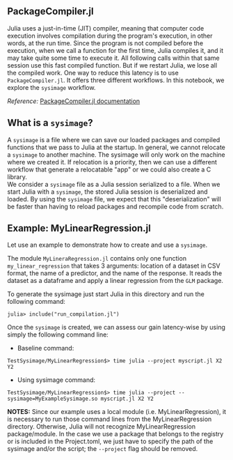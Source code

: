 ## PackageCompiler.jl
Julia uses a just-in-time (JIT) compiler, meaning that computer code execution involves compilation during the program's execution, in other words, at the run time. Since the program is not compiled before the execution, when we call a function for the first time, Julia compiles it, and it may take quite some time to execute it. All following calls within that same session use this fast compiled function. But if we restart Julia, we lose all the compiled work. One way to reduce this latency is to use `PackageCompiler.jl`. It offers three different workflows. In this notebook, we explore the `sysimage` workflow. 

*Reference:* [PackageCompiler.jl documentation](https://julialang.github.io/PackageCompiler.jl/stable/index.html)


## What is a `sysimage`?

A `sysimage` is a file where we can save our loaded packages and compiled functions that we pass to Julia at the startup. In general, we cannot relocate a `sysimage` to another machine. The sysimage will only work on the machine where we created it. If relocation is a priority, then we can use a different workflow that generate a relocatable "app" or we could also create a C library.    
We consider a `sysimage` file as a Julia session serialized to a file. When we start Julia with a `sysimage`, the stored Julia session is deserialized and loaded. By using the `sysimage` file, we expect that this "deserialization" will be faster than having to reload packages and recompile code from scratch.

## Example: MyLinearRegression.jl
Let use an example to demonstrate how to create and use a `sysimage`.

The module `MyLineraRegression.jl` contains only one function `my_linear_regression` that takes 3 arguments: location of a dataset in CSV format, the name of a predictor, and the name of the response. It reads the dataset as a dataframe and apply a linear regression from the `GLM` package.

To generate the sysimage just start Julia in this directory and run the following command:

```
julia> include("run_compilation.jl")
```

Once the `sysimage` is created, we can assess our gain latency-wise by using simply the following command line:

- Baseline command:
```
TestSysimage/MyLinearRegression$> time julia --project myscript.jl X2 Y2
```

- Using sysimage command:
```
TestSysimage/MyLinearRegression$> time julia --project --sysimage=MyExampleSysimage.so myscript.jl X2 Y2
```

**NOTES:** Since our example uses a local module (i.e. MyLinearRegression), it is necessary to run those command lines from the MyLinearRegression directory. Otherwise, Julia will not recognize MyLinearRegression package/module. In the case we use a package that belongs to the registry or is included in the Project.toml,   we just have to specify the path of the sysimage and/or the script; the `--project` flag should be removed. 

